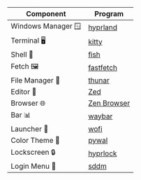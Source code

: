 

| Component         | Program    |
|-------------------|------------|
| Windows Manager 🪟| [hyprland](https://github.com/hyprwm/Hyprland)  |
| Terminal 🖥️       | [kitty](https://github.com/kovidgoyal/kitty)        |
| Shell 🐚          | [fish](https://github.com/fish-shell/fish-shell)       |
| Fetch 🖼️          | [fastfetch](https://github.com/fastfetch-cli/fastfetch)     |
| File Manager 📁   | [thunar](https://github.com/neilbrown/thunar)       |
| Editor 📝         | [Zed](https://github.com/zed-industries/zed) |
| Browser 🌐        | [Zen Browser](https://github.com/zen-browser) |
| Bar 📊            | [waybar](https://github.com/Alexays/Waybar)      |
| Launcher 🚀       | [wofi](https://github.com/SimplyCEO/wofi)       |
| Color Theme 🎨    | [pywal](https://github.com/dylanaraps/pywal) |
| Lockscreen 🔒     | [hyprlock](https://github.com/hyprwm/hyprlock)  |
| Login Menu 🚪     | [sddm](https://github.com/sddm/sddm)          |
